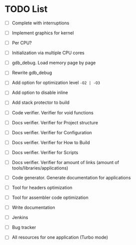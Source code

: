 TODO List
=========

- [ ] Complete with interruptions
- [ ] Implement graphics for kernel
- [ ] Per CPU?
- [ ] Initialization via multiple CPU cores
- [ ] gdb_debug. Load memory page by page
- [ ] Rewrite gdb_debug

- [ ] Add option for optimization level `-O2 | -O3`
- [ ] Add option to disable inline
- [ ] Add stack protector to build
- [ ] Code verifier. Verifier for void functions
- [ ] Docs verifier. Verifier for Project structure
- [ ] Docs verifier. Verifier for Configuration
- [ ] Docs verifier. Verifier for How to Build
- [ ] Docs verifier. Verifier for Scripts
- [ ] Docs verifier. Verifier for amount of links (amount of tools/libraries/applications)
- [ ] Code generator. Generate documentation for applications
- [ ] Tool for headers optimization
- [ ] Tool for assembler code optimization
- [ ] Write documentation
- [ ] Jenkins
- [ ] Bug tracker
- [ ] All resources for one application (Turbo mode)
